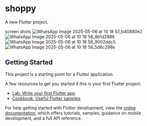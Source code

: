 # shoppy

A new Flutter project.

screen shots
![WhatsApp Image 2025-05-06 at 10 18 57_b40880e2](https://github.com/user-attachments/assets/d6df69bd-4f35-48b2-8893-88f05975ef80)
![WhatsApp Image 2025-05-06 at 10 18 58_8b1d2886](https://github.com/user-attachments/assets/62d575ff-b5c0-4313-8872-b110c1b76825)
![WhatsApp Image 2025-05-06 at 10 18 58_9002ddc5](https://github.com/user-attachments/assets/fec67c94-0efa-4b30-abe4-db19ee8829ea)
![WhatsApp Image 2025-05-06 at 10 18 59_5d6c298e](https://github.com/user-attachments/assets/9d25e92e-334e-4d3f-8f7e-4fceabc74edd)





## Getting Started


This project is a starting point for a Flutter application.

A few resources to get you started if this is your first Flutter project:

- [Lab: Write your first Flutter app](https://docs.flutter.dev/get-started/codelab)
- [Cookbook: Useful Flutter samples](https://docs.flutter.dev/cookbook)

For help getting started with Flutter development, view the
[online documentation](https://docs.flutter.dev/), which offers tutorials,
samples, guidance on mobile development, and a full API reference.
